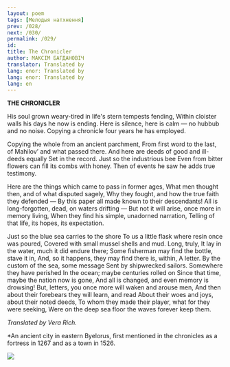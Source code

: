 ```yaml
---
layout: poem
tags: [Мелодыя натхнення]
prev: /028/
next: /030/
permalink: /029/
id: 
title: The Chronicler
author: МАКСІМ БАГДАНОВІЧ
translator: Translated by 
lang: enor: Translated by 
lang: enor: Translated by 
lang: en
---
```



 
**THE CHRONICLER**

His soul grown weary-tired in life's stern tempests fending, Within cloister walls his days he now is ending. Here is silence, here is calm — no hubbub and no noise. Copying a chronicle four years he has employed.

Copying the whole from an ancient parchment, From first word to the last, of Mahilov’ and what passed there. And here are deeds of good and ill-deeds equally Set in the record. Just so the industrious bee Even from bitter flowers can fill its combs with honey. Then of events he saw he adds true testimony.

Here are the things which came to pass in former ages, What men thought then, and of what disputed sagely, Why they fought, and how the true faith they defended — By this paper all made known to their descendants! All is long-forgotten, dead, on waters drifting — But not it will arise, once more in memory living, When they find his simple, unadorned narration, Telling of that life, its hopes, its expectation.

Just so the blue sea carries to the shore To us a little flask where resin once was poured, Covered with small mussel shells and mud. Long, truly, It lay in the water, much it did endure there; Some fisherman may find the bottle, stave it in, And, so it happens, they may find there is, within, A letter. By the custom of the sea, some message Sent by shipwrecked sailors. Somewhere they have perished In the ocean; maybe centuries rolled on Since that time, maybe the nation now is gone, And all is changed, and even memory is drowsing! But, letters, you once more will waken and arouse men, And then about their forebears they will learn, and read About their woes and joys, about their noted deeds, To whom they made their player, what for they were seeking, Were on the deep sea floor the waves forever keep them.

_Translated by Vera Rich._

*An ancient city in eastern Byelorus, first mentioned in the chronicles as a fortress in 1267 and as a town in 1526.

![](2022-%D0%9C%D1%96%D0%BD%D1%81%D0%BA-%D0%BB%D1%83%D1%87%D0%BD%D0%B0%D1%81%D1%86%D1%8C-%D0%BC%D1%96%D0%BA%D0%BE%D0%BB%D0%B0-%D0%BC%D1%8F%D1%82%D0%BB%D1%96%D1%86%D0%BA%D1%96_html_ee1eb325deb0d266.jpg)
